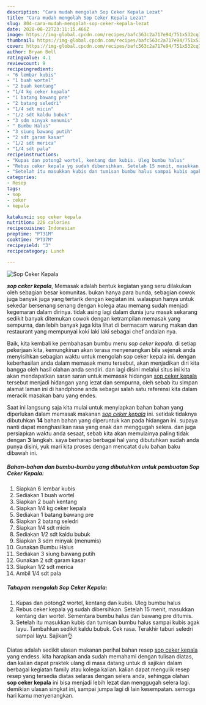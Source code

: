 ```yaml
---
description: "Cara mudah mengolah Sop Ceker Kepala Lezat"
title: "Cara mudah mengolah Sop Ceker Kepala Lezat"
slug: 804-cara-mudah-mengolah-sop-ceker-kepala-lezat
date: 2020-08-22T23:11:15.466Z
image: https://img-global.cpcdn.com/recipes/bafc563c2a717e94/751x532cq70/sop-ceker-kepala-foto-resep-utama.jpg
thumbnail: https://img-global.cpcdn.com/recipes/bafc563c2a717e94/751x532cq70/sop-ceker-kepala-foto-resep-utama.jpg
cover: https://img-global.cpcdn.com/recipes/bafc563c2a717e94/751x532cq70/sop-ceker-kepala-foto-resep-utama.jpg
author: Bryan Bell
ratingvalue: 4.1
reviewcount: 9
recipeingredient:
- "6 lembar kubis"
- "1 buah wortel"
- "2 buah kentang"
- "1/4 kg ceker kepala"
- "1 batang bawang pre"
- "2 batang seledri"
- "1/4 sdt micin"
- "1/2 sdt kaldu bubuk"
- "3 sdm minyak menumis"
- " Bumbu Halus"
- "3 siung bawang putih"
- "2 sdt garam kasar"
- "1/2 sdt merica"
- "1/4 sdt pala"
recipeinstructions:
- "Kupas dan potong2 wortel, kentang dan kubis. Uleg bumbu halus"
- "Rebus ceker kepala yg sudah dibersihkan. Setelah 15 menit, masukkan kentang dan wortel. Sementara bumbu halus dan bawang pre ditumis."
- "Setelah itu masukkan kubis dan tumisan bumbu halus sampai kubis agak layu. Tambahkan sedikit kaldu bubuk. Cek rasa. Terakhir taburi seledri sampai layu. Sajikan👌"
categories:
- Resep
tags:
- sop
- ceker
- kepala

katakunci: sop ceker kepala 
nutrition: 226 calories
recipecuisine: Indonesian
preptime: "PT31M"
cooktime: "PT37M"
recipeyield: "3"
recipecategory: Lunch

---
```



![Sop Ceker Kepala](https://img-global.cpcdn.com/recipes/bafc563c2a717e94/751x532cq70/sop-ceker-kepala-foto-resep-utama.jpg)

<b><i>sop ceker kepala</i></b>, Memasak adalah bentuk kegiatan yang seru dilakukan oleh sebagian besar komunitas. bukan hanya para bunda, sebagian cowok juga banyak juga yang tertarik dengan kegiatan ini. walaupun hanya untuk sekedar bersenang senang dengan kolega atau memang sudah menjadi kegemaran dalam dirinya. tidak asing lagi dalam dunia juru masak sekarang sedikit banyak ditemukan cowok dengan ketrampilan memasak yang sempurna, dan lebih banyak juga kita lihat di bermacam warung makan dan restaurant yang mempunyai koki laki laki sebagai chef andalan nya.

Baik, kita kembali ke pembahasan bumbu menu <i>sop ceker kepala</i>. di setiap pekerjaan kita, kemungkinan akan terasa menyenangkan bila sejenak anda menyisihkan sebagian waktu untuk mengolah sop ceker kepala ini. dengan keberhasilan anda dalam memasak menu tersebut, akan menjadikan diri kita bangga oleh hasil olahan anda sendiri. dan lagi disini melalui situs ini kita akan mendapatkan saran saran untuk memasak hidangan <u>sop ceker kepala</u> tersebut menjadi hidangan yang lezat dan sempurna, oleh sebab itu simpan alamat laman ini di handphone anda sebagai salah satu referensi kita dalam meracik masakan baru yang endes.




Saat ini langsung saja kita mulai untuk menyiapkan bahan bahan yang diperlukan dalam memasak makanan <u><i>sop ceker kepala</i></u> ini. setidak tidaknya dibutuhkan <b>14</b> bahan bahan yang diperuntuk kan pada hidangan ini. supaya nanti dapat menghasilkan rasa yang enak dan menggugah selera. dan juga persiapkan waktu anda sesaat, sebab kita akan memulainya paling tidak dengan <b>3</b> langkah. saya berharap berbagai hal yang dibutuhkan sudah anda punya disini, yuk mari kita proses dengan mencatat dulu bahan baku dibawah ini.

<!--inarticleads1-->

##### Bahan-bahan dan bumbu-bumbu yang dibutuhkan untuk pembuatan Sop Ceker Kepala:

1. Siapkan 6 lembar kubis
1. Sediakan 1 buah wortel
1. Siapkan 2 buah kentang
1. Siapkan 1/4 kg ceker kepala
1. Sediakan 1 batang bawang pre
1. Siapkan 2 batang seledri
1. Siapkan 1/4 sdt micin
1. Sediakan 1/2 sdt kaldu bubuk
1. Siapkan 3 sdm minyak (menumis)
1. Gunakan  Bumbu Halus
1. Sediakan 3 siung bawang putih
1. Gunakan 2 sdt garam kasar
1. Siapkan 1/2 sdt merica
1. Ambil 1/4 sdt pala




<!--inarticleads2-->

##### Tahapan mengolah Sop Ceker Kepala:

1. Kupas dan potong2 wortel, kentang dan kubis. Uleg bumbu halus
1. Rebus ceker kepala yg sudah dibersihkan. Setelah 15 menit, masukkan kentang dan wortel. Sementara bumbu halus dan bawang pre ditumis.
1. Setelah itu masukkan kubis dan tumisan bumbu halus sampai kubis agak layu. Tambahkan sedikit kaldu bubuk. Cek rasa. Terakhir taburi seledri sampai layu. Sajikan👌




Diatas adalah sedikit ulasan makanan perihal bahan resep <u>sop ceker kepala</u> yang endess. kita harapkan anda sudah memahami dengan tulisan diatas, dan kalian dapat praktek ulang di masa datang untuk di sajikan dalam berbagai kegiatan family atau kolega kalian. kalian dapat mengulik resep resep yang tersedia diatas selaras dengan selera anda, sehingga olahan <b>sop ceker kepala</b> ini bisa menjadi lebih lezat dan menggugah selera lagi. demikian ulasan singkat ini, sampai jumpa lagi di lain kesempatan. semoga hari kamu menyenangkan.
